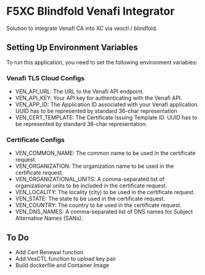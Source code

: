 # F5XC Blindfold Venafi Integrator

Solution to integrate Venafi CA into XC via vesctl / blindfold.

## Setting Up Environment Variables

To run this application, you need to set the following environment variables:

### Venafi TLS Cloud Configs

* VEN_API_URL: The URL to the Venafi API endpoint.
* VEN_API_KEY: Your API key for authenticating with the Venafi API.
* VEN_APP_ID: The Application ID associated with your Venafi application.  UUID has to be represented by standard 36-char representation
* VEN_CERT_TEMPLATE: The Certificate Issuing Template ID. UUID has to be represented by standard 36-char representation.

### Certificate Configs

* VEN_COMMON_NAME: The common name to be used in the certificate request.
* VEN_ORGANIZATION: The organization name to be used in the certificate request.
* VEN_ORGANIZATIONAL_UNITS: A comma-separated list of organizational units to be included in the certificate request.
* VEN_LOCALITY: The locality (city) to be used in the certificate request.
* VEN_STATE: The state to be used in the certificate request.
* VEN_COUNTRY: The country to be used in the certificate request.
* VEN_DNS_NAMES: A comma-separated list of DNS names for Subject Alternative Names (SANs).

## To Do

* Add Cert Renewal function
* Add VesCTL function to upload key pair
* Build dockerfile and Container Image
